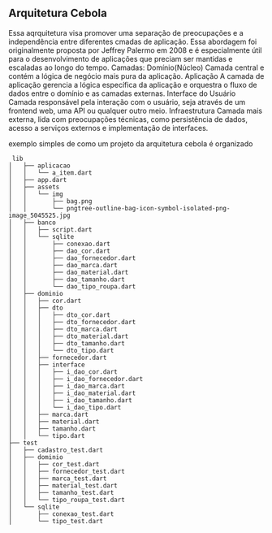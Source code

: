 ## Arquitetura Cebola

Essa aqrquitetura visa promover uma separação de preocupações e a independência
entre diferentes cmadas de aplicação. Essa abordagem foi originalmente proposta
por Jeffrey Palermo em 2008 e é especialmente útil para o desenvolvimento de 
aplicações que preciam ser mantidas e escaladas ao longo do tempo.
Camadas:
Domínio(Núcleo)
Camada central e contém a lógica de negócio mais pura da aplicação.
Aplicação
A camada de aplicação gerencia a lógica específica da aplicação e orquestra o
fluxo de dados entre o domínio e as camadas externas.
Interface do Usuário
Camada responsável pela interação com o usuário, seja através de um frontend web,
uma API ou qualquer outro meio.
Infraestrutura
Camada mais externa, lida com preocupações técnicas, como persistência de dados,
acesso a serviços externos e implementação de interfaces.

exemplo simples de como um projeto da arquitetura cebola é organizado
```
 lib
│   ├── aplicacao
│   │   └── a_item.dart
│   ├── app.dart
│   ├── assets
│   │   └── img
│   │       ├── bag.png
│   │       └── pngtree-outline-bag-icon-symbol-isolated-png-image_5045525.jpg
│   ├── banco
│   │   ├── script.dart
│   │   └── sqlite
│   │       ├── conexao.dart
│   │       ├── dao_cor.dart
│   │       ├── dao_fornecedor.dart
│   │       ├── dao_marca.dart
│   │       ├── dao_material.dart
│   │       ├── dao_tamanho.dart
│   │       └── dao_tipo_roupa.dart
│   ├── dominio
│   │   ├── cor.dart
│   │   ├── dto
│   │   │   ├── dto_cor.dart
│   │   │   ├── dto_fornecedor.dart
│   │   │   ├── dto_marca.dart
│   │   │   ├── dto_material.dart
│   │   │   ├── dto_tamanho.dart
│   │   │   └── dto_tipo.dart
│   │   ├── fornecedor.dart
│   │   ├── interface
│   │   │   ├── i_dao_cor.dart
│   │   │   ├── i_dao_fornecedor.dart
│   │   │   ├── i_dao_marca.dart
│   │   │   ├── i_dao_material.dart
│   │   │   ├── i_dao_tamanho.dart
│   │   │   └── i_dao_tipo.dart
│   │   ├── marca.dart
│   │   ├── material.dart
│   │   ├── tamanho.dart
│   │   └── tipo.dart
├── test
│   ├── cadastro_test.dart
│   ├── dominio
│   │   ├── cor_test.dart
│   │   ├── fornecedor_test.dart
│   │   ├── marca_test.dart
│   │   ├── material_test.dart
│   │   ├── tamanho_test.dart
│   │   └── tipo_roupa_test.dart
│   └── sqlite
│       ├── conexao_test.dart
│       └── tipo_test.dart


```
